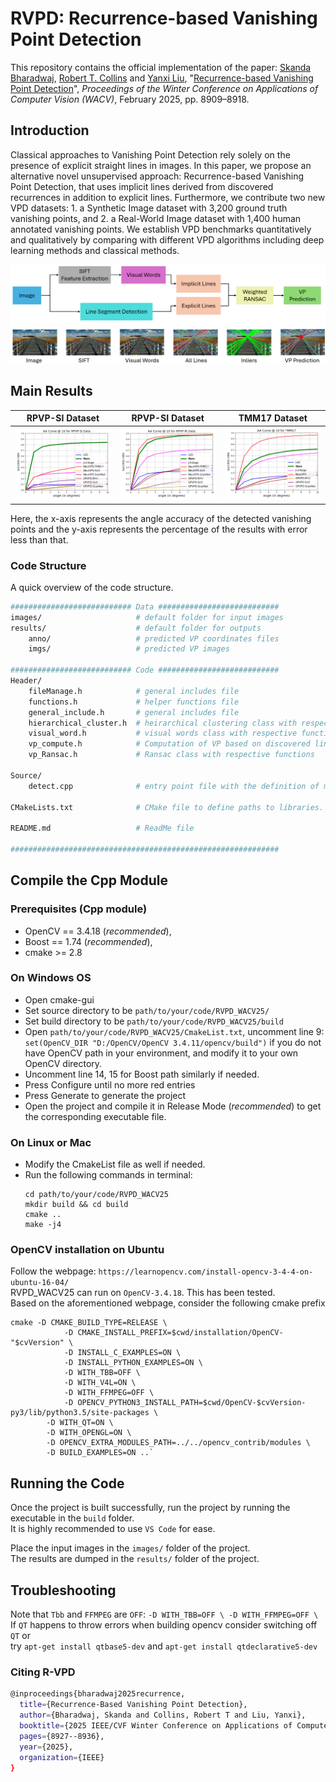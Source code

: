 # RVPD: Recurrence-based Vanishing Point Detection
This repository contains the official implementation of the paper: [Skanda Bharadwaj](https://www.skandabharadwaj.com/), [Robert T. Collins](https://www.cse.psu.edu/~rtc12/) and [Yanxi Liu](https://www.cse.psu.edu/~yul11/), "[Recurrence-based Vanishing Point Detection](https://doi.org/10.48550/arXiv.2412.20666)", *Proceedings of the Winter Conference on Applications of Computer Vision (WACV)*,
February 2025, pp. 8909–8918.

## Introduction
Classical approaches to Vanishing Point Detection rely solely on the presence of explicit straight lines in images. In this paper, we propose an alternative novel unsupervised approach: Recurrence-based Vanishing Point Detection, that uses implicit lines derived from discovered recurrences in addition to explicit lines. Furthermore, we contribute two new VPD datasets: 1. a Synthetic Image dataset with 3,200 ground truth vanishing points, and 2. a Real-World Image dataset with 1,400 human annotated vanishing points. We establish VPD benchmarks quantitatively and qualitatively by comparing with different VPD algorithms including deep learning methods and classical methods.

![RVPD](figs/rvpd_wacv25.png) 


## Main Results
| RPVP-SI Dataset                                              | RPVP-SI Dataset                                              | TMM17 Dataset                       | 
| ------------------------------------------------------------ | ------------------------------------------------------------ | ----------------------------------- |
| ![RPVP_RI](figs/rpvp_si.png)                                 | ![RPVP_RI](figs/rpvp_ri.png)                                 | ![TMM17](figs/tmm17.png)            |

Here, the x-axis represents the angle accuracy of the detected vanishing points and the y-axis represents the percentage of the results with error less than that.

### Code Structure

A quick overview of the code structure.

```bash
########################### Data ###########################
images/                     # default folder for input images
results/                    # default folder for outputs
    anno/                   # predicted VP coordinates files
    imgs/                   # predicted VP images

########################### Code ###########################
Header/
    fileManage.h            # general includes file
    functions.h             # helper functions file
    general_include.h       # general includes file
    hierarchical_cluster.h  # heirarchical clustering class with respective functions
    visual_word.h           # visual words class with respective functions
    vp_compute.h            # Computation of VP based on discovered lines
    vp_Ransac.h             # Ransac class with respective functions

Source/
    detect.cpp              # entry point file with the definition of main. Caller File.

CMakeLists.txt              # CMake file to define paths to libraries.

README.md                   # ReadMe file

############################################################
```
## Compile the Cpp Module

### Prerequisites (Cpp module)
- OpenCV == 3.4.18 (*recommended*), 
- Boost == 1.74 (*recommended*), 
- cmake >= 2.8

### On Windows OS
- Open cmake-gui
- Set source directory to be `path/to/your/code/RVPD_WACV25/`
- Set build directory to be `path/to/your/code/RVPD_WACV25/build`
- Open `path/to/your/code/RVPD_WACV25/CmakeList.txt`, uncomment line 9: `set(OpenCV_DIR "D:/OpenCV/OpenCV 3.4.11/opencv/build")` if you do not have OpenCV path in your environment, and modify it to your own OpenCV directory.
- Uncomment line 14, 15 for Boost path similarly if needed.
- Press Configure until no more red entries
- Press Generate to generate the project
- Open the project and compile it in Release Mode (*recommended*) to get the corresponding executable file.

### On Linux or Mac
- Modify the CmakeList file as well if needed.
- Run the following commands in terminal:
	```	
	cd path/to/your/code/RVPD_WACV25
	mkdir build && cd build
	cmake ..
	make -j4
	```

### OpenCV installation on Ubuntu
Follow the webpage: `https://learnopencv.com/install-opencv-3-4-4-on-ubuntu-16-04/` <br>
RVPD_WACV25 can run on `OpenCV-3.4.18`. This has been tested. <br>
Based on the aforementioned webpage, consider the following cmake prefix
```
cmake -D CMAKE_BUILD_TYPE=RELEASE \
            -D CMAKE_INSTALL_PREFIX=$cwd/installation/OpenCV-"$cvVersion" \
            -D INSTALL_C_EXAMPLES=ON \
            -D INSTALL_PYTHON_EXAMPLES=ON \
            -D WITH_TBB=OFF \
            -D WITH_V4L=ON \
            -D WITH_FFMPEG=OFF \
            -D OPENCV_PYTHON3_INSTALL_PATH=$cwd/OpenCV-$cvVersion-py3/lib/python3.5/site-packages \
        -D WITH_QT=ON \
        -D WITH_OPENGL=ON \
        -D OPENCV_EXTRA_MODULES_PATH=../../opencv_contrib/modules \
        -D BUILD_EXAMPLES=ON ..`
```

## Running the Code
Once the project is built successfully, run the project by running the executable in the `build` folder. <br> 
It is highly recommended to use `VS Code` for ease. <br>

Place the input images in the `images/` folder of the project. <br>
The results are dumped in the `results/` folder of the project. <br>

## Troubleshooting
Note that `Tbb` and `FFMPEG` are `OFF`: `-D WITH_TBB=OFF \ -D WITH_FFMPEG=OFF \` <br>
If `QT` happens to throw errors when building opencv consider switching off `QT` or <br>
try `apt-get install qtbase5-dev` and `apt-get install qtdeclarative5-dev`

### Citing R-VPD
```bash
@inproceedings{bharadwaj2025recurrence,
  title={Recurrence-Based Vanishing Point Detection},
  author={Bharadwaj, Skanda and Collins, Robert T and Liu, Yanxi},
  booktitle={2025 IEEE/CVF Winter Conference on Applications of Computer Vision (WACV)},
  pages={8927--8936},
  year={2025},
  organization={IEEE}
}
```
